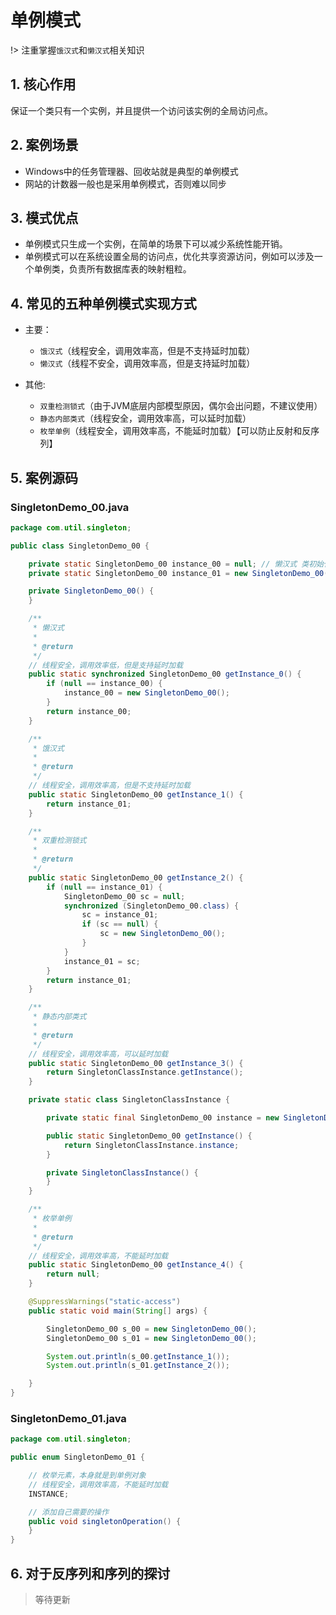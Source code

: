 # 单例模式

!> 注重掌握`饿汉式`和`懒汉式`相关知识

## 1. 核心作用
保证一个类只有一个实例，并且提供一个访问该实例的全局访问点。

## 2. 案例场景
- Windows中的任务管理器、回收站就是典型的单例模式
- 网站的计数器一般也是采用单例模式，否则难以同步

## 3. 模式优点
- 单例模式只生成一个实例，在简单的场景下可以减少系统性能开销。
- 单例模式可以在系统设置全局的访问点，优化共享资源访问，例如可以涉及一个单例类，负责所有数据库表的映射粗粒。

## 4. 常见的五种单例模式实现方式

- 主要：

	- `饿汉式`（线程安全，调用效率高，但是不支持延时加载）
	- `懒汉式`（线程不安全，调用效率高，但是支持延时加载）

- 其他:
 
	- `双重检测锁式`（由于JVM底层内部模型原因，偶尔会出问题，不建议使用）
	- `静态内部类式`（线程安全，调用效率高，可以延时加载）
	- `枚举单例`（线程安全，调用效率高，不能延时加载）【可以防止反射和反序列】

## 5. 案例源码

### SingletonDemo_00.java

```java
package com.util.singleton;

public class SingletonDemo_00 {

	private static SingletonDemo_00 instance_00 = null; // 懒汉式 类初始化时候，不加载对象，真正需要用的时候才加载
	private static SingletonDemo_00 instance_01 = new SingletonDemo_00(); // 饿汉式 类初始化时候，直接加载对象

	private SingletonDemo_00() {
	}

	/**
	 * 懒汉式
	 * 
	 * @return
	 */
	// 线程安全，调用效率低，但是支持延时加载
	public static synchronized SingletonDemo_00 getInstance_0() {
		if (null == instance_00) {
			instance_00 = new SingletonDemo_00();
		}
		return instance_00;
	}

	/**
	 * 饿汉式
	 * 
	 * @return
	 */
	// 线程安全，调用效率高，但是不支持延时加载
	public static SingletonDemo_00 getInstance_1() {
		return instance_01;
	}

	/**
	 * 双重检测锁式
	 * 
	 * @return
	 */
	public static SingletonDemo_00 getInstance_2() {
		if (null == instance_01) {
			SingletonDemo_00 sc = null;
			synchronized (SingletonDemo_00.class) {
				sc = instance_01;
				if (sc == null) {
					sc = new SingletonDemo_00();
				}
			}
			instance_01 = sc;
		}
		return instance_01;
	}

	/**
	 * 静态内部类式
	 * 
	 * @return
	 */
	// 线程安全，调用效率高，可以延时加载
	public static SingletonDemo_00 getInstance_3() {
		return SingletonClassInstance.getInstance();
	}

	private static class SingletonClassInstance {

		private static final SingletonDemo_00 instance = new SingletonDemo_00(); // final 可加可不加

		public static SingletonDemo_00 getInstance() {
			return SingletonClassInstance.instance;
		}

		private SingletonClassInstance() {
		}
	}

	/**
	 * 枚举单例
	 * 
	 * @return
	 */
	// 线程安全，调用效率高，不能延时加载
	public static SingletonDemo_00 getInstance_4() {
		return null;
	}

	@SuppressWarnings("static-access")
	public static void main(String[] args) {

		SingletonDemo_00 s_00 = new SingletonDemo_00();
		SingletonDemo_00 s_01 = new SingletonDemo_00();

		System.out.println(s_00.getInstance_1());
		System.out.println(s_01.getInstance_2());

	}
}
```

### SingletonDemo_01.java
```java
package com.util.singleton;

public enum SingletonDemo_01 {

    // 枚举元素，本身就是到单例对象
    // 线程安全，调用效率高，不能延时加载
	INSTANCE;

	// 添加自己需要的操作
	public void singletonOperation() {
	}
}
```

## 6. 对于反序列和序列的探讨

> 等待更新